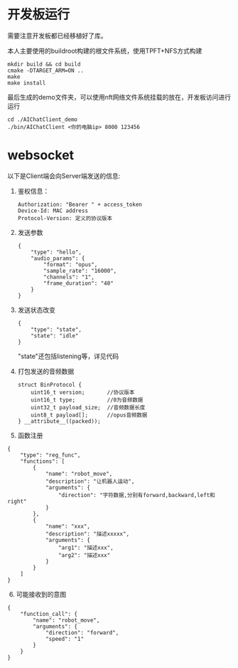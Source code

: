 # 开发板运行

需要注意开发板都已经移植好了库。

本人主要使用的buildroot构建的根文件系统，使用TPFT+NFS方式构建

```
mkdir build && cd build
cmake -DTARGET_ARM=ON ..
make
make install
```



最后生成的demo文件夹，可以使用nft网络文件系统挂载的放在，开发板访问进行运行

```
cd ./AIChatClient_demo
./bin/AIChatClient <你的电脑ip> 8000 123456
```



# websocket

以下是Client端会向Server端发送的信息:

1. 鉴权信息：

   ```
   Authorization: "Bearer " + access_token
   Device-Id: MAC address
   Protocol-Version: 定义的协议版本
   ```

   

2. 发送参数

   ```
   {
       "type": "hello",
       "audio_params": {
           "format": "opus",
           "sample_rate": "16000",
           "channels": "1",
           "frame_duration": "40"
       }
   }
   ```

   

3. 发送状态改变

   ```
   {
       "type": "state", 
       "state": "idle" 
   }
   ```

   

   "state"还包括listening等，详见代码

4. 打包发送的音频数据

   ```
   struct BinProtocol {
       uint16_t version;       //协议版本
       uint16_t type;          //0为音频数据
       uint32_t payload_size;  //音频数据长度
       uint8_t payload[];      //opus音频数据
   } __attribute__((packed));
   ```

   

5. 函数注册

```
{
    "type": "reg_func",
    "functions": [
        {
            "name": "robot_move",
            "description": "让机器人运动",
            "arguments": {
                "direction": "字符数据,分别有forward,backward,left和right"
            }
        },
        {
            "name": "xxx",
            "description": "描述xxxxx",
            "arguments": {
                "arg1": "描述xxx",
                "arg2": "描述xxx"
            }
        }
    ]
}
```

​	6. 可能接收到的意图

```
{
    "function_call": {
        "name": "robot_move",
        "arguments": {
            "direction": "forward",
            "speed": "1"
        }
    }
}
```



